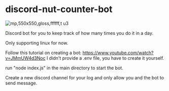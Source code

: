 # discord-nut-counter-bot

![mp,550x550,gloss,ffffff,t u3](https://user-images.githubusercontent.com/90265322/201673566-88727c41-0ce4-4c48-983f-472b2795902a.jpg)

Discord bot for you to keep track of how many times you do it in a day. 

Only supporting linux for now.

Follow this tutorial on creating a bot: https://www.youtube.com/watch?v=JMmUW4d3Noc
I didn't provide a .env file, you have to create it yourself.

run "node index.js" in the main directory to start the bot.

Create a new discord channel for your log and only allow you and the bot to send message.
